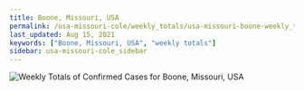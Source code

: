 ```yaml
---
title: Boone, Missouri, USA
permalink: /usa-missouri-cole/weekly_totals/usa-missouri-boone-weekly_totals.html
last_updated: Aug 15, 2021
keywords: ["Boone, Missouri, USA", "weekly totals"]
sidebar: usa-missouri-cole_sidebar
---
```


![Weekly Totals of Confirmed Cases for Boone, Missouri, USA](/covid_tracker/images/graphs/usa-missouri-boone-weekly_totals_graph.png)
